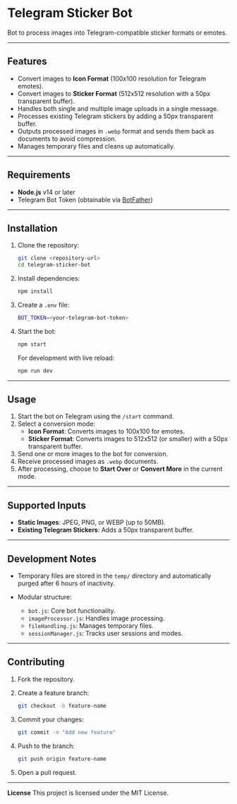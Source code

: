# Telegram Sticker Bot

Bot to process images into Telegram-compatible sticker formats or emotes.

---

## Features

- Convert images to **Icon Format** (100x100 resolution for Telegram emotes).
- Convert images to **Sticker Format** (512x512 resolution with a 50px transparent buffer).
- Handles both single and multiple image uploads in a single message.
- Processes existing Telegram stickers by adding a 50px transparent buffer.
- Outputs processed images in `.webp` format and sends them back as documents to avoid compression.
- Manages temporary files and cleans up automatically.

---

## Requirements

- **Node.js** v14 or later
- Telegram Bot Token (obtainable via [BotFather](https://core.telegram.org/bots#botfather))

---

## Installation

1. Clone the repository:

    ```bash
    git clone <repository-url>
    cd telegram-sticker-bot
    ```

2. Install dependencies:

    ```bash
    npm install
    ```

3. Create a `.env` file:

    ```sh
    BOT_TOKEN=<your-telegram-bot-token>
    ```

4. Start the bot:

    ```bash
    npm start
    ```

   For development with live reload:

   ```bash
   npm run dev
   ```

---

## Usage

1. Start the bot on Telegram using the `/start` command.
2. Select a conversion mode:
    - **Icon Format**: Converts images to 100x100 for emotes.
    - **Sticker Format**: Converts images to 512x512 (or smaller) with a 50px transparent buffer.
3. Send one or more images to the bot for conversion.
4. Receive processed images as `.webp` documents.
5. After processing, choose to **Start Over** or **Convert More** in the current mode.

---

## Supported Inputs

- **Static Images**: JPEG, PNG, or WEBP (up to 50MB).
- **Existing Telegram Stickers**: Adds a 50px transparent buffer.

---

## Development Notes

- Temporary files are stored in the `temp/` directory and automatically purged after 6 hours of inactivity.

- Modular structure:
  - `bot.js`: Core bot functionality.
  - `imageProcessor.js`: Handles image processing.
  - `fileHandling.js`: Manages temporary files.
  - `sessionManager.js`: Tracks user sessions and modes.

---

## Contributing

1. Fork the repository.
2. Create a feature branch:

    ```bash
    git checkout -b feature-name
    ```

3. Commit your changes:

    ```bash
    git commit -m "Add new feature"
    ```

4. Push to the branch:

    ```bash
    git push origin feature-name
    ```

5. Open a pull request.

---

**License**
This project is licensed under the MIT License.
